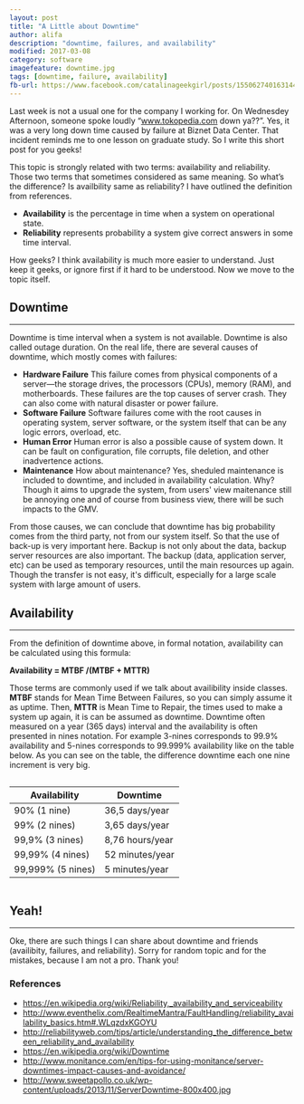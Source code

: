 ```yaml
---
layout: post
title: "A Little about Downtime"
author: alifa
description: "downtime, failures, and availability"
modified: 2017-03-08
category: software
imagefeature: downtime.jpg
tags: [downtime, failure, availability]
fb-url: https://www.facebook.com/catalinageekgirl/posts/1550627401631445
---
```


Last week is not a usual one for the company I working for. On Wednesdey Afternoon, someone spoke loudly “www.tokopedia.com down ya??”. Yes, it was a very long down time caused by failure at Biznet Data Center. That incident reminds me to one lesson on graduate study. So I write this short post for you geeks!

This topic is strongly related with two terms: availability and reliability. Those two terms that sometimes considered as same meaning. So what’s the difference? Is availbility same as reliability? I have outlined the definition from references. 
* <b>Availability</b> is the percentage in time when a system on operational state.
* <b>Reliability</b> represents probability a system give correct answers in some time interval. 

How geeks? I think availability is much more easier to understand. Just keep it geeks, or ignore first if it hard to be understood. Now we move to the topic itself.

## Downtime
-----
Downtime is time interval when a system is not available. Downtime is also called outage duration. On the real life, there are several causes of downtime, which mostly comes with failures:
* <b>Hardware Failure</b>
This failure comes from physical components of a server—the storage drives, the processors (CPUs), memory (RAM), and motherboards. These failures are the top causes of server crash. They can also come with natural disaster or power failure.
* <b>Software Failure</b>
Software failures come with the root causes in operating system, server software, or the system itself that can be any logic errors, overload, etc.
* <b>Human Error</b>
Human error is also a possible cause of system down. It can be fault on configuration, file corrupts, file deletion, and other inadvertence actions.
* <b>Maintenance</b>
How about maintenance? Yes, sheduled maintenance is included to downtime, and included in availability calculation. Why? Though it aims to upgrade the system, from users' view maitenance still be annoying one and of course from business view, there will be such impacts to the GMV.

From those causes, we can conclude that downtime has big probability comes from the third party, not from our system itself. So that the use of back-up is very important here. Backup is not only about the data, backup server resources are also important. The backup (data, application server, etc) can be used as temporary resources, until the main resources up again. Though the transfer is not easy, it's difficult, especially for a large scale system with large amount of users.

## Availability
-----
From the definition of downtime above, in formal notation, availability can be calculated using this formula:

<b> Availability = MTBF /(MTBF + MTTR) </b>

Those terms are commonly used if we talk about availibility inside classes. <b>MTBF</b> stands for Mean Time Between Failures, so you can simply assume it as uptime. Then, <b>MTTR</b> is Mean Time to Repair, the times used to make a system up again, it is can be assumed as downtime.  Downtime often measured on a year (365 days) interval and the availability is often presented in nines notation. For example 3-nines corresponds to 99.9% availability and 5-nines corresponds to 99.999% availability like on the table below. As you can see on the table, the difference downtime each one nine increment is very big.

<div class="row center">
  <div class="large-12 columns">
    <table>
      <thead>
        <tr>
          <th>Availability</th>
          <th>Downtime</th>
        </tr>
      </thead>
      <tbody>
        <tr>
          <td>90% (1 nine)</td>
          <td>36,5 days/year</td>
        </tr>
        <tr>
          <td>99% (2 nines)</td>
          <td>3,65 days/year</td>
        </tr>
        <tr>
          <td>99,9% (3 nines)</td>
          <td>8,76 hours/year</td>
        </tr>
        <tr>
          <td>99,99% (4 nines)</td>
          <td>52 minutes/year</td>
        </tr>
        <tr>
          <td>99,999% (5 nines)</td>
          <td>5 minutes/year</td>
        </tr>
      </tbody>
    </table>
  </div>
</div>

## Yeah!
-----

Oke, there are such things I can share about downtime and friends (availibity, failures, and reliability). Sorry for random topic and for the mistakes, because I am not a pro. Thank you!

### References

* https://en.wikipedia.org/wiki/Reliability,_availability_and_serviceability
* http://www.eventhelix.com/RealtimeMantra/FaultHandling/reliability_availability_basics.htm#.WLqzdxKGOYU
* http://reliabilityweb.com/tips/article/understanding_the_difference_between_reliability_and_availability
* https://en.wikipedia.org/wiki/Downtime
* http://www.monitance.com/en/tips-for-using-monitance/server-downtimes-impact-causes-and-avoidance/
* http://www.sweetapollo.co.uk/wp-content/uploads/2013/11/ServerDowntime-800x400.jpg


